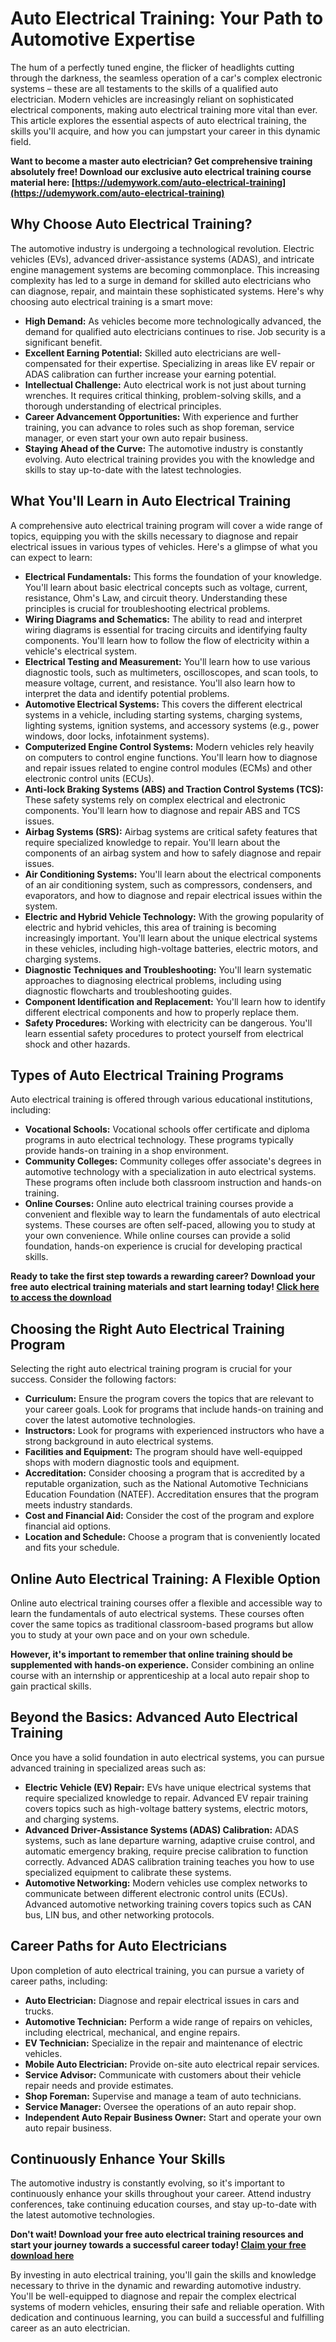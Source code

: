 # Auto Electrical Training: Your Path to Automotive Expertise

The hum of a perfectly tuned engine, the flicker of headlights cutting through the darkness, the seamless operation of a car's complex electronic systems – these are all testaments to the skills of a qualified auto electrician. Modern vehicles are increasingly reliant on sophisticated electrical components, making auto electrical training more vital than ever. This article explores the essential aspects of auto electrical training, the skills you'll acquire, and how you can jumpstart your career in this dynamic field.

**Want to become a master auto electrician?  Get comprehensive training absolutely free!  Download our exclusive auto electrical training course material here: [https://udemywork.com/auto-electrical-training](https://udemywork.com/auto-electrical-training)**

## Why Choose Auto Electrical Training?

The automotive industry is undergoing a technological revolution. Electric vehicles (EVs), advanced driver-assistance systems (ADAS), and intricate engine management systems are becoming commonplace. This increasing complexity has led to a surge in demand for skilled auto electricians who can diagnose, repair, and maintain these sophisticated systems. Here's why choosing auto electrical training is a smart move:

*   **High Demand:**  As vehicles become more technologically advanced, the demand for qualified auto electricians continues to rise.  Job security is a significant benefit.
*   **Excellent Earning Potential:** Skilled auto electricians are well-compensated for their expertise.  Specializing in areas like EV repair or ADAS calibration can further increase your earning potential.
*   **Intellectual Challenge:**  Auto electrical work is not just about turning wrenches. It requires critical thinking, problem-solving skills, and a thorough understanding of electrical principles.
*   **Career Advancement Opportunities:**  With experience and further training, you can advance to roles such as shop foreman, service manager, or even start your own auto repair business.
*   **Staying Ahead of the Curve:** The automotive industry is constantly evolving. Auto electrical training provides you with the knowledge and skills to stay up-to-date with the latest technologies.

## What You'll Learn in Auto Electrical Training

A comprehensive auto electrical training program will cover a wide range of topics, equipping you with the skills necessary to diagnose and repair electrical issues in various types of vehicles. Here's a glimpse of what you can expect to learn:

*   **Electrical Fundamentals:** This forms the foundation of your knowledge. You'll learn about basic electrical concepts such as voltage, current, resistance, Ohm's Law, and circuit theory.  Understanding these principles is crucial for troubleshooting electrical problems.
*   **Wiring Diagrams and Schematics:**  The ability to read and interpret wiring diagrams is essential for tracing circuits and identifying faulty components. You'll learn how to follow the flow of electricity within a vehicle's electrical system.
*   **Electrical Testing and Measurement:**  You'll learn how to use various diagnostic tools, such as multimeters, oscilloscopes, and scan tools, to measure voltage, current, and resistance.  You'll also learn how to interpret the data and identify potential problems.
*   **Automotive Electrical Systems:** This covers the different electrical systems in a vehicle, including starting systems, charging systems, lighting systems, ignition systems, and accessory systems (e.g., power windows, door locks, infotainment systems).
*   **Computerized Engine Control Systems:**  Modern vehicles rely heavily on computers to control engine functions. You'll learn how to diagnose and repair issues related to engine control modules (ECMs) and other electronic control units (ECUs).
*   **Anti-lock Braking Systems (ABS) and Traction Control Systems (TCS):**  These safety systems rely on complex electrical and electronic components. You'll learn how to diagnose and repair ABS and TCS issues.
*   **Airbag Systems (SRS):**  Airbag systems are critical safety features that require specialized knowledge to repair. You'll learn about the components of an airbag system and how to safely diagnose and repair issues.
*   **Air Conditioning Systems:**  You'll learn about the electrical components of an air conditioning system, such as compressors, condensers, and evaporators, and how to diagnose and repair electrical issues within the system.
*   **Electric and Hybrid Vehicle Technology:**  With the growing popularity of electric and hybrid vehicles, this area of training is becoming increasingly important. You'll learn about the unique electrical systems in these vehicles, including high-voltage batteries, electric motors, and charging systems.
*   **Diagnostic Techniques and Troubleshooting:**  You'll learn systematic approaches to diagnosing electrical problems, including using diagnostic flowcharts and troubleshooting guides.
*   **Component Identification and Replacement:** You'll learn how to identify different electrical components and how to properly replace them.
*   **Safety Procedures:** Working with electricity can be dangerous. You'll learn essential safety procedures to protect yourself from electrical shock and other hazards.

## Types of Auto Electrical Training Programs

Auto electrical training is offered through various educational institutions, including:

*   **Vocational Schools:**  Vocational schools offer certificate and diploma programs in auto electrical technology. These programs typically provide hands-on training in a shop environment.
*   **Community Colleges:**  Community colleges offer associate's degrees in automotive technology with a specialization in auto electrical systems. These programs often include both classroom instruction and hands-on training.
*   **Online Courses:**  Online auto electrical training courses provide a convenient and flexible way to learn the fundamentals of auto electrical systems. These courses are often self-paced, allowing you to study at your own convenience. While online courses can provide a solid foundation, hands-on experience is crucial for developing practical skills.

**Ready to take the first step towards a rewarding career? Download your free auto electrical training materials and start learning today!  [Click here to access the download](https://udemywork.com/auto-electrical-training)**

## Choosing the Right Auto Electrical Training Program

Selecting the right auto electrical training program is crucial for your success. Consider the following factors:

*   **Curriculum:**  Ensure the program covers the topics that are relevant to your career goals. Look for programs that include hands-on training and cover the latest automotive technologies.
*   **Instructors:**  Look for programs with experienced instructors who have a strong background in auto electrical systems.
*   **Facilities and Equipment:**  The program should have well-equipped shops with modern diagnostic tools and equipment.
*   **Accreditation:**  Consider choosing a program that is accredited by a reputable organization, such as the National Automotive Technicians Education Foundation (NATEF). Accreditation ensures that the program meets industry standards.
*   **Cost and Financial Aid:**  Consider the cost of the program and explore financial aid options.
*   **Location and Schedule:**  Choose a program that is conveniently located and fits your schedule.

##  Online Auto Electrical Training: A Flexible Option

Online auto electrical training courses offer a flexible and accessible way to learn the fundamentals of auto electrical systems.  These courses often cover the same topics as traditional classroom-based programs but allow you to study at your own pace and on your own schedule.

**However, it's important to remember that online training should be supplemented with hands-on experience.**  Consider combining an online course with an internship or apprenticeship at a local auto repair shop to gain practical skills.

## Beyond the Basics: Advanced Auto Electrical Training

Once you have a solid foundation in auto electrical systems, you can pursue advanced training in specialized areas such as:

*   **Electric Vehicle (EV) Repair:**  EVs have unique electrical systems that require specialized knowledge to repair. Advanced EV repair training covers topics such as high-voltage battery systems, electric motors, and charging systems.
*   **Advanced Driver-Assistance Systems (ADAS) Calibration:**  ADAS systems, such as lane departure warning, adaptive cruise control, and automatic emergency braking, require precise calibration to function correctly. Advanced ADAS calibration training teaches you how to use specialized equipment to calibrate these systems.
*   **Automotive Networking:**  Modern vehicles use complex networks to communicate between different electronic control units (ECUs). Advanced automotive networking training covers topics such as CAN bus, LIN bus, and other networking protocols.

## Career Paths for Auto Electricians

Upon completion of auto electrical training, you can pursue a variety of career paths, including:

*   **Auto Electrician:**  Diagnose and repair electrical issues in cars and trucks.
*   **Automotive Technician:**  Perform a wide range of repairs on vehicles, including electrical, mechanical, and engine repairs.
*   **EV Technician:**  Specialize in the repair and maintenance of electric vehicles.
*   **Mobile Auto Electrician:**  Provide on-site auto electrical repair services.
*   **Service Advisor:**  Communicate with customers about their vehicle repair needs and provide estimates.
*   **Shop Foreman:**  Supervise and manage a team of auto technicians.
*   **Service Manager:**  Oversee the operations of an auto repair shop.
*   **Independent Auto Repair Business Owner:**  Start and operate your own auto repair business.

##  Continuously Enhance Your Skills

The automotive industry is constantly evolving, so it's important to continuously enhance your skills throughout your career.  Attend industry conferences, take continuing education courses, and stay up-to-date with the latest automotive technologies.

**Don't wait!  Download your free auto electrical training resources and start your journey towards a successful career today!  [Claim your free download here](https://udemywork.com/auto-electrical-training)**

By investing in auto electrical training, you'll gain the skills and knowledge necessary to thrive in the dynamic and rewarding automotive industry. You'll be well-equipped to diagnose and repair the complex electrical systems of modern vehicles, ensuring their safe and reliable operation. With dedication and continuous learning, you can build a successful and fulfilling career as an auto electrician.
